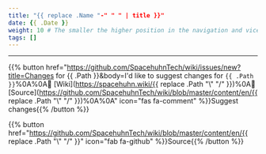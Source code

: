 ```yaml
---
title: "{{ replace .Name "-" " " | title }}"
date: {{ .Date }}
weight: 10 # The smaller the higher position in the navigation and vice versa
tags: []
---
```




<!-- Content goes here -->



---

{{% button href="https://github.com/SpacehuhnTech/wiki/issues/new?title=Changes for {{ .Path }}&body=I'd like to suggest changes for `{{ .Path }}`%0A%0A:link: [Wiki](https://spacehuhn.wiki/{{ replace .Path "\\" "/" }})%0A:link: [Source](https://github.com/SpacehuhnTech/wiki/blob/master/content/en/{{ replace .Path "\\" "/" }})%0A%0A<!-- Describe your desired changes -->" icon="fas fa-comment" %}}Suggest changes{{% /button %}}

{{% button href="https://github.com/SpacehuhnTech/wiki/blob/master/content/en/{{ replace .Path "\\" "/" }}" icon="fab fa-github" %}}Source{{% /button %}}